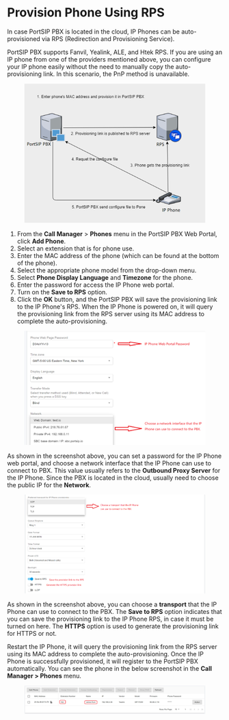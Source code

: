 # Provision Phone Using RPS

In case PortSIP PBX is located in the cloud, IP Phones can be auto-provisioned via RPS (Redirection and Provisioning Service).&#x20;

PortSIP PBX supports Fanvil, Yealink, ALE, and Htek RPS. If you are using an IP phone from one of the providers mentioned above, you can configure your IP phone easily without the need to manually copy the auto-provisioning link. In this scenario, the PnP method is unavailable.

<figure><img src="../../.gitbook/assets/rps.png" alt=""><figcaption></figcaption></figure>

1. From the **Call Manager** > **Phones** menu in the PortSIP PBX Web Portal, click **Add Phone**.
2. Select an extension that is for phone use.
3. Enter the MAC address of the phone (which can be found at the bottom of the phone).
4. Select the appropriate phone model from the drop-down menu.
5. Select **Phone Display Language** and **Timezone** for the phone.
6. Enter the password for access the IP Phone web portal.
7. Turn on the **Save to RPS** option.
8. Click the **OK** button, and the PortSIP PBX will save the provisioning link to the IP Phone's RPS. When the IP Phone is powered on, it will query the provisioning link from the RPS server using its MAC address to complete the auto-provisioning.

<figure><img src="../../.gitbook/assets/provision_1.png" alt=""><figcaption></figcaption></figure>

As shown in the screenshot above, you can set a password for the IP Phone web portal, and choose a network interface that the IP Phone can use to connect to PBX. This value usually refers to the **Outbound Proxy Server** for the IP Phone. Since the PBX is located in the cloud, usually need to choose the public IP for the **Network**.

<figure><img src="../../.gitbook/assets/provision_rps_2.png" alt=""><figcaption></figcaption></figure>

As shown in the screenshot above, you can choose a **transport** that the IP Phone can use to connect to the PBX. The **Save to RPS** option indicates that you can save the provisioning link to the IP Phone RPS, in case it must be turned on here. The **HTTPS** option is used to generate the provisioning link for HTTPS or not.

Restart the IP Phone,  it will query the provisioning link from the RPS server using its MAC address to complete the auto-provisioning. Once the IP Phone is successfully provisioned, it will register to the PortSIP PBX automatically. You can see the phone in the below screenshot in the **Call Manager > Phones** menu.

<figure><img src="../../.gitbook/assets/phone_provision1.png" alt=""><figcaption></figcaption></figure>
